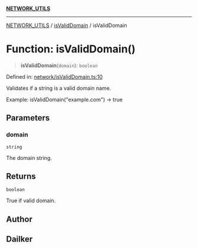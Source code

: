 [**NETWORK_UTILS**](../../README.md)

***

[NETWORK_UTILS](../../README.md) / [isValidDomain](../README.md) / isValidDomain

# Function: isValidDomain()

> **isValidDomain**(`domain`): `boolean`

Defined in: [network/isValidDomain.ts:10](https://github.com/dailker/everyutil/blob/7c30ec40bbb398255a9be572db0a537e8bcb9c11/src/network/isValidDomain.ts#L10)

Validates if a string is a valid domain name.

Example: isValidDomain("example.com") → true

## Parameters

### domain

`string`

The domain string.

## Returns

`boolean`

True if valid domain.

## Author

## Dailker

